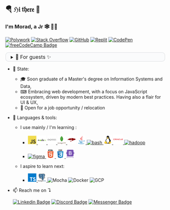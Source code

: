 ## 🪂 ℌ𝔦 𝔱𝔥𝔢𝔯𝔢 👋
### I'm Morad, a Jr 🕸 👨‍💻   
[![Polywork](https://img.shields.io/badge/Polywork-543DE0?style=flat&logo=polywork&logoColor=black)](https://www.polywork.com/mouradsidhoumi) [![Stack Overflow](https://img.shields.io/badge/-Stackoverflow-FE7A16?style=flat&logo=stack-overflow&logoColor=white)](https://stackoverflow.com/users/14492178/mourad-sidhoumi?tab=topactivity "Stack Overflow") [![GitHub](https://img.shields.io/badge/Pages-%23121011.svg?style=flat&logo=github&logoColor=white)](https://github.com/mouradsidhoumi/mouradsidhoumi.github.io/ "Github Pages") [![Replit](https://img.shields.io/badge/Repl.it-%230D101E.svg?style=flat&logo=replit&logoColor=white)](https://replit.com/@MouradSidhoumi "Replit") [![CodePen](https://img.shields.io/badge/Codepen-000000?style=flat&logo=codepen&logoColor=white)](https://codepen.io/mouradsidhoumi "Codepen") [![freeCodeCamp Badge](https://img.shields.io/badge/-freeCodeCamp-0a0a23?style=flat&logo=freeCodeCamp&logoColor=white)](https://www.freecodecamp.org/mouradsidhoumi "freeCodeCamp")  
<details style="background-color:#FAFBFC;padding:3px 15px; border: solid 2px #E8EAEC;border-radius: 10px">
<summary><span style="font-size:16px;background-color:#FAFBFC">🎁 For guests ✨</span></summary>
  
  ##### Dev Joke:
  ![Jokes Card](https://readme-jokes.vercel.app/api?bgColor=%23fff&borderColor=%2380BC00&codeColor=%23EF7F1B&qColor=%230071CE&aColor=%2315B012&textColor=%23009746)
  
  ##### Meme :trollface: :
  
  <img src='https://random-memer.herokuapp.com/' title="Meme" title="Please refresh the page if the meme doesn't show up.">  
  
  (sorry if the meme is offencing, it is pulled randomly from an external source)
  
  ##### Quote:
  [![Readme Quotes](https://quotes-github-readme.vercel.app/api)](https://github.com/piyushsuthar/github-readme-quotes) 

  
  ---
</details>

- 🌱 State:
  - 🎓 Soon graduate of a Master's degree on Information Systems and Data,
  - ⌨  Embracing web development, with a focus on JavaScript ecosystem, driven by modern best practices. Having also a flair for UI & UX,
  - 🔭 Open for a job opportunity / relocation

- 🧰 Languages & tools:
  - I use mainly / I'm learning :
    - <a title="JavaScript" href="https://developer.mozilla.org/en-US/docs/Web/JavaScript" target="_blank"> <img src="https://raw.githubusercontent.com/devicons/devicon/master/icons/javascript/javascript-original.svg" alt="javascript" width="27" height="27"/> </a> <a href="https://nodejs.org" target="_blank"> <img src="https://raw.githubusercontent.com/devicons/devicon/master/icons/nodejs/nodejs-original-wordmark.svg" title="nodejs" width="27" height="27"/> </a> <a href="https://expressjs.com" target="_blank"> <img src="https://raw.githubusercontent.com/devicons/devicon/master/icons/express/express-original-wordmark.svg" title="Express" width="27" height="27"/> </a> <a href="https://www.mongodb.com/" target="_blank"> <img src="https://raw.githubusercontent.com/devicons/devicon/master/icons/mongodb/mongodb-original-wordmark.svg" title="Mongodb" width="27" height="27"/> </a> <img src="https://raw.githubusercontent.com/github/explore/80688e429a7d4ef2fca1e82350fe8e3517d3494d/topics/mongoose/mongoose.png" width="27" height="30" class="d-block rounded-1 mr-3 flex-shrink-0" alt="mongoose" title="mongoose"> <a title="Java" href="https://www.java.com" target="_blank"> <img src="https://raw.githubusercontent.com/devicons/devicon/master/icons/java/java-original.svg" alt="java" width="27" height="27"/> </a> <a title="Bash" href="https://www.gnu.org/software/bash/" target="_blank"> <img src="https://www.vectorlogo.zone/logos/gnu_bash/gnu_bash-icon.svg" alt="bash" width="27" height="27"/> </a> <a title="Linux" href="https://www.linux.org/" target="_blank"> <img src="https://raw.githubusercontent.com/devicons/devicon/master/icons/linux/linux-original.svg" alt="linux" width="27" height="27"/> </a> <a href="https://www.oracle.com/" target="_blank" title="Oracle">  <img src="https://raw.githubusercontent.com/devicons/devicon/master/icons/oracle/oracle-original.svg" alt="oracle" width="31" height="31"/> <a title="Hadoop" href="https://hadoop.apache.org/" target="_blank"> <img src="https://www.vectorlogo.zone/logos/apache_hadoop/apache_hadoop-icon.svg" alt="hadoop" width="27" height="27"/> </a>  

    - <a title="Figma" href="https://www.figma.com/" target="_blank"> <img src="https://www.vectorlogo.zone/logos/figma/figma-icon.svg" alt="figma" width="27" height="27"/> </a> <a title="HTML5" href="https://www.w3.org/html/" target="_blank"> <img src="https://raw.githubusercontent.com/devicons/devicon/master/icons/html5/html5-original-wordmark.svg" alt="html5" width="27" height="27"/> </a> <a title="CSS3" href="https://www.w3schools.com/css/" target="_blank"> <img src="https://raw.githubusercontent.com/devicons/devicon/master/icons/css3/css3-original-wordmark.svg" alt="css3" width="27" height="27"/> </a> <a title="Bootstrap" href="https://getbootstrap.com" target="_blank"> <img src="https://raw.githubusercontent.com/devicons/devicon/master/icons/bootstrap/bootstrap-plain-wordmark.svg" alt="bootstrap" width="27" height="27"/> </a> 


  - I aspire to learn next:
    - <a href="https://www.typescriptlang.org/" target="_blank"> <img src="https://raw.githubusercontent.com/devicons/devicon/master/icons/typescript/typescript-original.svg" title="TypeScript" width="27" height="27"/> </a> </a> <a href="https://www.postgresql.org" target="_blank"> <img src="https://raw.githubusercontent.com/devicons/devicon/master/icons/postgresql/postgresql-original-wordmark.svg" title="Postgresql" width="27" height="27"/> </a> <img src="https://avatars.githubusercontent.com/u/8770005?s=200&v=4" title="Mocha" height="30" /> <a> <img src="https://profilinator.rishav.dev/skills-assets/docker-original-wordmark.svg" title="Docker" height="27" />  </a>  <img src="https://profilinator.rishav.dev/skills-assets/google_cloud-icon.svg" title="GCP" height="27" />   
  
- 📫 Reach me on ↴  

  [![Linkedin Badge](https://img.shields.io/badge/-LinkedIn-0a66c2?style=flat&logo=Linkedin&logoColor=white)](https://www.linkedin.com/in/mouradsidhoumi/ "Connect via LinkedIn") [![Discord Badge](https://img.shields.io/badge/-Discord-5865F2?style=flat&logo=Discord&logoColor=white)](https://discordapp.com/users/187966293448720384/ "Connect via Discord") [![Messenger Badge](https://img.shields.io/badge/-Messenger-0078FF?style=flat&logo=Messenger&logoColor=white)](https://m.me/noxlord "Connect via Messenger")
